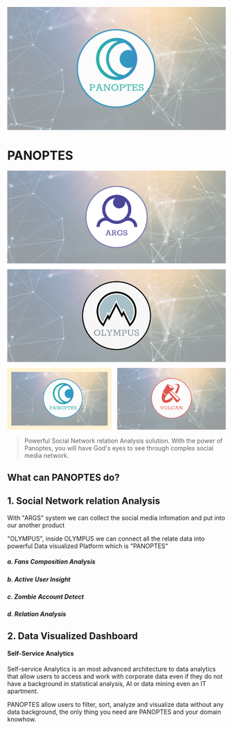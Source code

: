 ![image](https://github.com/argsdata/PANOPTES/blob/master/PANOPTES/Group%205-5.png)

# PANOPTES
![image](https://github.com/argsdata/PANOPTES/blob/master/PANOPTES/PANO_STACK.png)

> Powerful Social Network relation Analysis solution. With the power of Panoptes,  you will have God's eyes to see through complex social media network.  





## What can PANOPTES do?


## 1. Social Network relation Analysis

With  "ARGS" system we can collect the social media infomation and  put into our another product 

"OLYMPUS",  inside OLYMPUS we can connect all the relate data into powerful Data visualized Platform which is "PANOPTES"

##### a. Fans Composition Analysis

##### b. Active User Insight

##### c. Zombie Account Detect

##### d. Relation Analysis



## 2. Data Visualized Dashboard

#### Self-Service Analytics
Self-service Analytics is an most advanced architecture to data analytics that allow users to access and work with corporate data even if they do not have a background in statistical analysis, AI or data mining even an IT apartment. 

PANOPTES allow users to filter, sort, analyze and visualize data without any data background, the only thing you need are PANOPTES and your domain knowhow.

